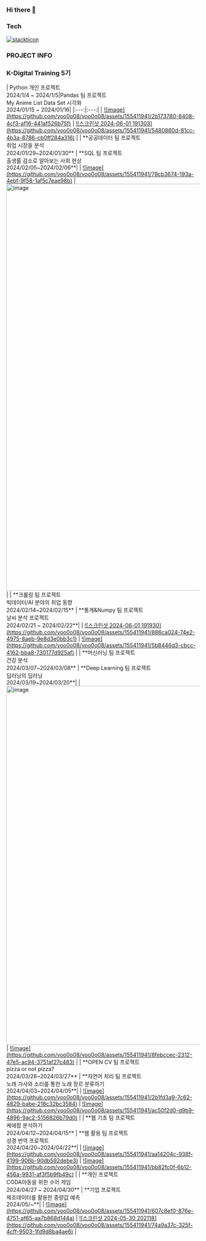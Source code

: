 ### Hi there 👋

### Tech
[![stackticon](https://firebasestorage.googleapis.com/v0/b/stackticon-81399.appspot.com/o/images%2F1708309501610?alt=media&token=2e172d84-ca6e-48c2-8677-d27c90e57955)](https://github.com/msdio/stackticon)
### PROJECT INFO

### K-Digital Training 5기
<!--
<table>
  <tbody>
    <tr>
      <td align="center"><a href="https://vaulted-lobe-c6e.notion.site/Git-2a8a5b5093384a70ba96da468c9c7c66?pvs=4"><img src="" width="100px;" alt=""/><br /><sub><b> GIT </b></sub></a><br /></td>
      <td align="center"><a href="https://vaulted-lobe-c6e.notion.site/PYTHON-10da1612138d4468bac16be835d6ea28?pvs=4"><img src="https://image.yes24.com/goods/116924336/XL" width="100px;" alt=""/><br /><sub><b> PYTHON </b></sub></a><br /></td>
      <td align="center"><a href="https://vaulted-lobe-c6e.notion.site/PANDAS-9cbd46f89dc249d4ad57cea0b9876656?pvs=4"><img src="https://image.yes24.com/goods/15749761/XL" width="100px;" alt=""/><br /><sub><b> PANDAS </b></sub></a><br /></td>
      <td align="center"><a href=""><img src="https://image.yes24.com/goods/72227684/XL" width="100px;" alt=""/><br /><sub><b> PUBLIC_DATA_ANALYSIS </b></sub></a><br /></td>
     <tr/>
      <td align="center"><a href="https://vaulted-lobe-c6e.notion.site/MySQL-01a8c854bef14b48880155c373b6ed6a?pvs=4"><img src="https://image.yes24.com/goods/98388711/XL" width="100px;" alt=""/><br /><sub><b> SQL </b></sub></a><br /></td>
      <td align="center"><a href="https://vaulted-lobe-c6e.notion.site/Crawling-68eb15438f3f4159b5b8643ebc4a8be2?pvs=4"><img src="https://image.yes24.com/goods/71047040/XL" width="100px;" alt=""/><br /><sub><b> CRAWLING </b></sub></a><br /></td>
      <td align="center"><a href="https://vaulted-lobe-c6e.notion.site/NUMPY-ea6d216347a54c41b5f09f78a0e219e5?pvs=4"><img src="https://image.yes24.com/goods/89972967/XL" width="100px;" alt=""/><br /><sub><b> NUMPY </b></sub></a><br /></td>
    </tr>
  </tbody>
</table>
--!>



| Python 개인 프로젝트 <br> 2024/1/4 ~ 2024/1/5|Pandas 팀 프로젝트 <br> My Anime List Data Set 시각화 <br> 2024/01/15 ~ 2024/01/16|
|:---:|:---:|
| <a href="https://voo0o08.notion.site/PYTHON-407bb4c513a24ab69caa536a9f1cc72b">![image](https://github.com/voo0o08/voo0o08/assets/155411941/2b173780-8408-4cf3-af16-441af526b75f)</a> | <a href="https://voo0o08.notion.site/PANDAS-da8ee2370859464e86ed180d6ea5717d">![스크린샷 2024-06-01 191303](https://github.com/voo0o08/voo0o08/assets/155411941/5480860d-81cc-4b3a-8786-cb0ff284a316)</a> |
| **공공데이터 팀 프로젝트 <br> 취업 시장을 분석 <br> 2024/01/29~2024/01/30** | **SQL 팀 프로젝트 <br> 출생률 감소로 알아보는 사회 현상 <br> 2024/02/05~2024/02/06**|
| <a href="https://voo0o08.notion.site/2588744cb66347f18bff8cd88b03e11a">![image](https://github.com/voo0o08/voo0o08/assets/155411941/78cb3674-193a-4ebf-9f58-1af5c7eae98b)</a> | <a href="https://voo0o08.notion.site/SQL-f5229944cd6241f3a2f65eb500f5d11a"><img width="1061" alt="image" src="https://github.com/voo0o08/voo0o08/assets/155411941/4c147b6f-fb1f-4968-a507-9da7001004b7">
</a> |
| **크롤링 팀 프로젝트 <br> 빅데이터/AI 분야의 취업 동향 <br> 2024/02/14~2024/02/15** | **통계&Numpy 팀 프로젝트  <br> 날씨 분석 프로젝트 <br> 2024/02/21 ~ 2024/02/22**|
| <a href="https://voo0o08.notion.site/Crawling-4306cb99071c43ddbd0d0972ee5366c9">![스크린샷 2024-06-01 191930](https://github.com/voo0o08/voo0o08/assets/155411941/886ca024-74e2-4975-8aeb-9e8d3e0bb3c1)</a> | <a href="https://voo0o08.notion.site/NUMPY-317c8ba39c354c19a07797859642df2c">![image](https://github.com/voo0o08/voo0o08/assets/155411941/5b8446d3-cbcc-4162-bba8-730177d925af)</a> |
| **머신러닝 팀 프로젝트 <br> 건강 분석 <br> 2024/03/07~2024/03/08** | **Deep Learning 팀 프로젝트 <br> 딥러닝의 딥러닝 <br> 2024/03/19~2024/03/20**|
| <a href="https://voo0o08.notion.site/Machine-Learning-9f9e37458d3049eeb6875c237ac7b06f"><img width="937" alt="image" src="https://github.com/voo0o08/voo0o08/assets/155411941/b6095b31-dcda-4ad5-bed3-f908b700955e"></a> | <a href="https://voo0o08.notion.site/Deep-Learning-cb180c505de8456d84f74e1ed4fb05ef">![image](https://github.com/voo0o08/voo0o08/assets/155411941/8febccec-2312-47e5-ac94-3751af27c483)</a> |
| **OPEN CV 팀 프로젝트 <br> pizza or not pizza? <br> 2024/03/26~2024/03/27** | **자연어 처리 팀 프로젝트 <br> 노래 가사와 소리를 통한 노래 장르 분류하기 <br> 2024/04/03~2024/04/05**|
| <a href="https://voo0o08.notion.site/Open-CV-668ac172f24841099433c218e0448daf">![image](https://github.com/voo0o08/voo0o08/assets/155411941/2b1fd3a9-7c62-4829-babe-218c32bc3584)</a> | <a href="https://voo0o08.notion.site/e6fc493eaf054d89b6c0bfb1084d5068">![image](https://github.com/voo0o08/voo0o08/assets/155411941/ac50f2d0-d9b9-4896-9ac2-5156826b79d0)</a> |
| **웹 기초 팀 프로젝트 <br> 케에팝 분석하기 <br> 2024/04/12~2024/04/15** | **웹 활용 팀 프로젝트 <br> 성경 번역 프로젝트 <br> 2024/04/20~2024/04/22**|
| <a href="https://voo0o08.notion.site/280e5827719b4f80a86e0ed0c276a5f2">![image](https://github.com/voo0o08/voo0o08/assets/155411941/aa14204c-938f-4199-906b-90db592debe3)</a> | <a href="https://voo0o08.notion.site/def87d2b930c4fc19d80d62fbab76896">![image](https://github.com/voo0o08/voo0o08/assets/155411941/bb82fc0f-6b12-456a-9931-af3f5b9fb49c)</a> |
| **개인 프로젝트 <br> CODA아동을 위한 수어 게임 <br> 2024/04/27 ~ 2024/04/30** | **기업 프로젝트 <br> 제조데이터를 활용한 중량값 예측 <br> 2024/05/~**|
| <a href="https://voo0o08.notion.site/CODA-700cc8928618451399342ce8c029cab9">![image](https://github.com/voo0o08/voo0o08/assets/155411941/607c8ef0-876e-4751-af65-aa7b868d144a)</a> | <a href="https://voo0o08.notion.site/5c0944ef32b042cabc1cd4511adff5bb?pvs=4">![스크린샷 2024-05-30 202118](https://github.com/voo0o08/voo0o08/assets/155411941/74a9a37c-325f-4cff-9503-1fd9d8ba4ae6)</a> |



<br> <br>



<!--
이것은 주석이구나^~^
**voo0o08/voo0o08** is a ✨ _special_ ✨ repository because its `README.md` (this file) appears on your GitHub profile.

Here are some ideas to get you started:

- 🔭 I’m currently working on ...
- 🌱 I’m currently learning ...
- 👯 I’m looking to collaborate on ...
- 🤔 I’m looking for help with ...
- 💬 Ask me about ...
- 📫 How to reach me: ...
- 😄 Pronouns: ...
- ⚡ Fun fact: ...
-->
